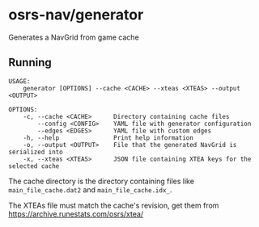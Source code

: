 # osrs-nav/generator
Generates a NavGrid from game cache

## Running
```
USAGE:
    generator [OPTIONS] --cache <CACHE> --xteas <XTEAS> --output <OUTPUT>

OPTIONS:
    -c, --cache <CACHE>      Directory containing cache files
        --config <CONFIG>    YAML file with generator configuration
        --edges <EDGES>      YAML file with custom edges
    -h, --help               Print help information
    -o, --output <OUTPUT>    File that the generated NavGrid is serialized into
    -x, --xteas <XTEAS>      JSON file containing XTEA keys for the selected cache
```

The cache directory is the directory containing files like `main_file_cache.dat2` and `main_file_cache.idx_`.

The XTEAs file must match the cache's revision, get them from https://archive.runestats.com/osrs/xtea/ 